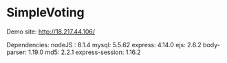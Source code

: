 # SimpleVoting

Demo site:
http://18.217.44.106/

Dependencies:
nodeJS : 8.1.4
mysql: 5.5.62
express: 4.14.0
ejs: 2.6.2
body-parser: 1.19.0
md5: 2.2.1
express-session: 1.16.2
